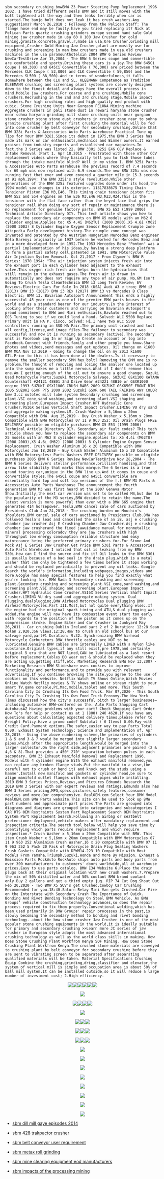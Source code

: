 ```
sbm secondary crushing bmwBMW Z3 Power Steering Pump Replacement 1996 2002. I have tried different seals BMW and it still moves with the bolt tightened all the way and then leaks terribly when car is started.The banjo bolt does not leak it has crush washers.Any suggestions? March 26,2018 : Followup from the Pelican Staff: The flange hose end may be faulty.have you tried replacing it? Nick at Pelican Parts quartz crushing grinders europe second hand sale Gold mining jaw crusher made in usa 60 X 100 Jaw Crusher for gold mining,granite,concrete,gravel,r,made in usa,Ore Crusher,Grinding mill equipment,Crusher Gold Mining Jaw Crusher,plant are mostly use for crushing and screening in man bmw crushers made in usa.old crushers machines in the usa paramounthotelsin 2004 BMW 6 Series Review NewCarTestDrive Apr 15,2004 · The BMW 6 Series coupe and convertible are comfortable and sporty.Driving these cars is a joy.The BMW 645Ci Coupe ( 69,300) and 645Ci Convertible ( 76,300) are priced between the Mercedes CLK Coupe ( 52,800) and CLK Convertible ( 59,850) and the Mercedes SL500 ( 88,500).And in terms of wonderfulness,it falls somewhere between the CLK and SL. KLEEMANN Competence as Tradition KLEEMANN crushing and screening plant systems are cleverly designed down to the finest detail and always have the overall process in mind.Mobile jaw crushers.For coarse and pre crushing.Mobile cone crushers.Recrushing in the 2nd and 3rd crushing stage.Mobile impact crushers.For high crushing rates and high quality end product with cubic. Stone Crushing Units Near Gurgaon FELONA Mining machine Aggregate crushers in pali stone dust in rewari haryana stone crusher near sohna haryana grinding mill stone crushing units near gurgaon stone crusher stone stone dust crushers in crusher zone near to sohna granite crushing plant after first crushing the material will be fed into cone crusher by belt conveyor for secondary crushing.Online Chat BMW 328i Parts & Accessories Auto Parts Warehouse Practical Tune up Tips for Your BMW 328i.Since its debut in 1975,the BMW 3 Series has made its mark on car enthusiasts,mechanics and Bimmer owners.It earned praises from industry experts and established car magazines.In fact,the 3 Series was listed 22. BMW 330i 325i E46 CCV Replace & Intake Removal (Part 1. Apr 18,2015 · Frustrated with those other CCV replacement videos where they basically tell you to fish those tubes through the intake manifold blind? Well in my video I. BMW 325i Parts & Accessories Auto Parts Warehouse The previous record of 7.4 seconds for 60 mph was now replaced with 6.9 seconds.The new BMW 325i was now running fast that ever and even covered a quarter mile in 15.3 seconds at 91 mph.1994: The BMW 325i's style revolution.While other generations of the BMW 325i featured upgrades done under its hood,the 1994 model saw changes in its exterior. 11317838675 Timing Chain Tensioner Piston E36 M3,E46. This timing chain tensioner piston fits BMW S52 and S54 engines on the E36 M3,E46 M3,MZ3,MZ4.This is the tensioner with the flat face rather than the keyed face that grips the tensioner rail.When doing any sort of repair or maintenance there is no replacement for genuine factory parts. BMW X5 E53 (1999 2006) Technical Article Directory DIY. This tech article shows you how to replace the secondary air components on BMW X5 models with an M62 8 cylinder engine.Applies to: X5 4.4i (M62TU) (2000 2003),X5 4.6i (M62) (2000 2003) 8 Cylinder Engine Oxygen Sensor Replacement Crumple zone Wikipedia Early development history.The crumple zone concept was invented and patented by the Austrian Hungarian Mercedes Benz engineer Béla Barényi originally in 1937 before he worked for Mercedes Benz and in a more developed form in 1952.The 1953 Mercedes Benz "Ponton" was a partial implementation of his ideas,by having a strong deep platform to form a partial safety cell,patented in 1941. BMW Motorcycle Pulse Air Injection System Removal. Oct 21,2017 · From Clymer's BMW R Series: 1970 1994: "The air injection system injects fresh air into the exhaust port in each cylinder head adjacent to the exhaust valve.This oxygen rich fresh air helps burn the hydrocarbons that still remain in the exhaust gases.The fresh air is drawn in automatically and does not require any type of air pump. No,GM Isn't Going To Crush Tesla CleanTechnica BMW i3 Long Term Review; EV Reviews.Electric Cars For Sale In 2018 (USA) Audi A3 e tron; BMW i3 (2013) BMW i3 (2017) BMW i3 REx (2017) BMW i3 vs Mercedes B Class Electric; BMW i3. Bavarian Autosport Announcement This ends a highly successful 45 year run as one of the premier BMW parts houses in the world and as a standard bearer for our industry.In the interest of looking after their customers and carrying on Bavarian Autosport's proud commitment to BMW and Mini enthusiasts,BavAuto reached out to ECS Tuning to see if we could lend a hand. Solved: WLC 5508 Replace Primary Unit in HA P. Cisco. Solved: Hi,I have two WLC 5508 controllers running in SSO HA Pair.The primary unit crashed and lost all config,license,and image files.The failover to secondary was successful and now it is running as secondary (active).The secondary unit is Facebook Log In or Sign Up Create an account or log into Facebook.Connect with friends,family and other people you know.Share photos and videos,send messages and get updates. Oil change on k1600 BMW MOA Nov 13,2019 · Going to change the oil on my 2013 k1600 GTL.Prior to this it has been done at the dealers.Is it necessary to remove the smaller secondary 5MM hex bolt? Removing the 8MM one is no problem.The thought of removing and losing the smaller one located up into the sump makes me a little nervous.What if I don't remove this one.Am I getting enough of the oil out to ensure a good change. Suzuki Used Motorcycle Parts,Suzuki Motorcycle Salvage. SUZUKI GSX1100 KATANA Countershaft #24121 48B01 2nd Drive Gear #24221 48B10 or GSXR1000 engine 1993 SUZUKI GSX1100G CRUSH BARS 2009 SUZUKI GSX650F FRONT RIM 2005 SUZUKI GSXF PTS 2000 2002 Suzuki GSXR 600 TAIL FAIRING ANY COLOR bmw 3.cz outotec mill lube system Secondary crushing and screening plant.VSI cone,sand washing,and screening plant.VSI shaping and screening plant.European Impact Crusher.HPT Hydraulic Cone Crusher.VSI6X Series Vertical Shaft Impact Crusher.LIMING VU dry sand and aggregate making system.LM. Crush Washer x 5,16mm x 20mm Compatible with BMW. Aug 15,2019 · Buy Crush Washer x 5,16mm x 20mm Compatible with BMW Motorcycles 07 11 9 963 252: Oil Drain Plugs FREE DELIVERY possible on eligible purchases BMW X5 E53 (1999 2006) Technical Article Directory DIY. Secondary air fault codes? This tech article shows you how to replace the secondary air components on BMW X5 models with an M62 8 cylinder engine.Applies to: X5 4.4i (M62TU) (2000 2003),X5 4.6i (M62) (2000 2003) 8 Cylinder Engine Oxygen Sensor Replacement. Crush Washer Aluminum 16 x 20 Compatible with BMW Motorcycles Jan 18,2019 · Buy Crush Washer Aluminum 16 x 20 Compatible with BMW Motorcycles: Parts Washers FREE DELIVERY possible on eligible purchases 2005 BMW 6 Series Review NewCarTestDrive Nov 28,2004 · The BMW 6 Series delivers stellar performance,brilliant handling,and that arrow like stability that marks this marque.The 6 Series is a true grand touring car,unique in the BMW line up.And it comes in coupe and convertible styles.The 645Ci coupe and 645Ci convertible are essentially hard top and soft top versions of the [.] BMW M3 Parts & Accessories Auto Parts Warehouse The announcement the fourth generation BMW M3 was first heard at the 2007 Geneva Motor Show.Initially,the next car version was set to be called M4,but due to the popularity of the M3 series,BMW decided to retain the name.The latest version is more powerful than ever with a BMW S65 engine that generates 414 horsepower. Tesla,BMW cancel sale of cars auctioned by Presidents Club Jan 24,2018 · The crushing burden on Mnuchin's shoulders.BMW cancel sale of cars auctioned by Presidents Club.BMW has followed Tesla's lead and cancelled the sale of an i8. asj e crushing chamber jaw crusher Asj E Crushing Chamber Jaw Crusher.Asj e crushing chamber jaw crusherand the fixed jawuidance manual for nonmetallic mineral processing coloradov they are jaw crushers with high throughput low energy consumption reliable structure and easy maintenance being the preferred primary crushers for.For Stone And Rock Asj E Series Jaw Crusher.Get Price BMW 530i Parts & Accessories Auto Parts Warehouse I noticed that oil is leaking from my BMW 530i.How can I find the source and fix it? Oil leaks in the BMW 530i is usually because of a bad seal in the drain plug,which is a metal washer that can only be tightened a few times before it stops working and should be replaced periodically to prevent any oil leaks. Google Search the world's information,including webpages,images,videos and more.Google has many special features to help you find exactly what you're looking for. BMW Řada 3 Secondary crushing and screening plant.Secondary crushing and screening plant.VSI cone,sand washing,and screening plant.VSI shaping and screening plant.European Impact Crusher.HPT Hydraulic Cone Crusher.VSI6X Series Vertical Shaft Impact Crusher.LIMING VU dry sand and aggregate making system. Dual Plugging,dualplugging,BMW Airhead Motorcycles Dual plugging BMW Airhead Motorcycles.Part III.Most,but not quite everything else:.If the engine had the original spark timing and ATU,& dual plugging was added,the engine will now have its combustion event start too early with regards to the position of the piston as it comes up on the compression stroke. Engine Biter and Car Crusher in Junkyard May 26,2011 · Car crushing Dublin Ireland part 2 of 2 Duration: 12:28.Sean Nolan 2,920,366 views.12:28.How to crush an old school bus at our salvage yard,part#1 Duration: 9:32. Synchronizing BMW Airhead Motorcycle Carburetors BMW throttle cables are NOT to be lubricated.Genuine BMW cables are internally LINED with a Nylon like substance.Original types,if any still exist,pre 1978,and certainly original 5 era that are NOT lined,CAN be lubricated as a last resort before replacement.Cables DO wear out & should be replaced when they are acting up,getting stiff,etc. Marketing Research BMW Nov 13,2007 · Marketing Research BMW Slideshare uses cookies to improve functionality and performance,and to provide you with relevant advertising.If you continue browsing the site,you agree to the use of cookies on this website. Netflix Watch TV Shows Online,Watch Movies Online Watch Netflix movies & TV shows online or stream right to your smart TV,game console,PC,Mac,mobile,tablet and more. This South Carolina City Is Crushing Its Own Food Truck. Mar 07,2020 · This South Carolina City Is Crushing Its Own Food Truck Economy.The New York Times discussed how the city's successful pitch to larger businesses—including automaker BMW—centered on the. Auto Parts Shopping Cart AutohausAZ Having problems with your cart? Check Shopping Cart Order How To's for help or contact us at 1 (800) 240 4620.If you have any questions about calculating expected delivery times,please refer to Freight Policy.Have a promo code? Subtotal ( 0 Items) 0.00.Pay with Credit Card.Payment options.The safer,easier way to pay.Parts Total 0.00. Exhaust System Technology: Science and Implementation of. Apr 28,2015 · Using the above numbering scheme,the primaries of cylinders 1 & 5 and 3 & 7 would be merged into slightly larger secondary pipes,which after the appropriate length,would be merged into the larger collector.On the right side,adjacent primaries are paired (2 & 4,6 & 8).That provides a 450° 270° separation between pulses in each secondary. BMW Z3 Exhaust Manifold Removal and Replacement 1996. Models with 4 cylinder engine With the exhaust manifold removed,you can replace any broken flange studs.Put the manifold in a vise,(be careful not to crush or bend it) and knock out the studs using a hammer.Install new manifold and gaskets on cylinder head,be sure to align manifold outlet flanges with exhaust pipes while installing. 2019 BMW 3 Series Prices,Reviews,and Pictures Edmunds Research the 2019 BMW 3 Series with our expert reviews and ratings.Edmunds also has BMW 3 Series pricing,MPG,specs,pictures,safety features,consumer reviews and more.Our comprehensive. RealOEM.com Select Your BMW Model RealOEM.com BMW Parts website.This site can be used to look up BMW part numbers and approximate part prices.The Parts are grouped into diagrams and diagrams are grouped into categories and subcategories I CAR RTS OEM Restraints System Part Replacement Search OEM Restraints System Part Replacement Search.Following an airbag or seatbelt pretensioner deployment,vehicle makers offer mandatory replacement and inspection criteria.The search tool below will help you save time by identifying which parts require replacement and which require inspection.* Crush Washer x 5,16mm x 20mm Compatible with BMW. This item Crush Washer x 5,16mm x 20mm Compatible with BMW Motorcycles 07 11 9 963 252 Aluminium Crush Washer,16 x 20 compatible with BMW 07 11 9 963 252 5 Pack 20 Pack of Motorcycle Drain Plug Sealing Washers Crush Gaskets Compatible with DPWM14.223 10 Compatible with Most Models From Yamaha,Triumph,Suzuki,Honda and More By Mission. Exhaust & Emission Parts RockAuto RockAuto ships auto parts and body parts from over 300 manufacturers to customers' doors worldwide,all at warehouse prices.Easy to use parts catalog. BMW E34 Website 6.Place the drain plugs back at their original location with new crush washers.7.Prepare the mix of 50% distilled water and 50% coolant BMW brand coolant only.Buy 2 gallons and get a third empty jug. RIP 74 Cut Dog.Shout Out Feb 20,2020 · Two BMW X5 SUV's get Crushed.Cowboy Car Crushing Recommended for you.18:40.Saturn Relay Mini Van gets Crushed.Car Fire on the Interstate with Secondary Crash The Importance of Quick. Bonding And Rivet Bonding Technology On Steel BMW Vehicle. As BMW Groups' vehicle construction technology advances,so does the repair process required to fix them properly.Conventional welding,which has been used primarily in BMW Groups' repair processes in the past,is slowly becoming the secondary method to bonding and rivet bonding technology. about the bmw stone crusher Jaw Crusher is one of the most popular stone crushing equipments in the world,it is ideally suitable for primary and secondary crushing >>Learn more JC series of jaw crusher in European style adopts the most advanced international crushing technology as well as the world class skills in making. How Does Stone Crushing Plant Workfrom Kenya SOF Mining. How Does Stone Crushing Plant Workfrom Kenya.The crushed stone materials are conveyed to crushing plant by belt conveyor for secondary crushing before they are sent to vibrating screen to be separated after separating qualified materials will be taken. Material Specifications Crushing Equip Combine the crushing,grinding,dring,classifier and elevator,the system of vertical mill is simple and occupation area is about 50% of ball mill system.It can be installed outside,so it will reduce a large number of investment cost; 2.High efficiency. 
```

<div align="center">
  
<a rel="nofollow" href="https://m.shibang-china.com?f=github&k=sbm+secondary+crushing+bmw"><img src="https://static.shibang-china.com/en/l.png"></a><img src="https://static.shibang-china.com/en/hw.png"><a rel="nofollow" href="https://m.shibang-china.com/product/?f=github&k=sbm+secondary+crushing+bmw"><img src="https://static.shibang-china.com/en/p.png"></a><a rel="nofollow" href="https://m.shibang-china.com/cases/?f=github&k=sbm+secondary+crushing+bmw"><img src="https://static.shibang-china.com/en/c.png"></a><a rel="nofollow" href="https://m.shibang-china.com/news/?f=github&k=sbm+secondary+crushing+bmw"><img src="https://static.shibang-china.com/en/n.png"></a><a rel="nofollow" href="https://m.shibang-china.com?f=github&k=sbm+secondary+crushing+bmw"><img src="https://static.shibang-china.com/en/m.png"></a>

<a rel="nofollow" href="https://m.shibang-china.com/product/?f=github&k=sbm+secondary+crushing+bmw"><img src="https://static.shibang-china.com/en/b.jpg"></a>
  
<a rel="nofollow" href="https://m.shibang-china.com/solution-aggregate.html?f=github&k=sbm+secondary+crushing+bmw"><img src="https://static.shibang-china.com/en/a.jpg"></a><a rel="nofollow" href="https://m.shibang-china.com/solution-mine.html?f=github&k=sbm+secondary+crushing+bmw"><img src="https://static.shibang-china.com/en/m.jpg"></a><a rel="nofollow" href="https://m.shibang-china.com/solution-mill.html?f=github&k=sbm+secondary+crushing+bmw"><img src="https://static.shibang-china.com/en/g.jpg"></a><a rel="nofollow" href="https://m.shibang-china.com/solution-epc.html?f=github&k=sbm+secondary+crushing+bmw"><img src="https://static.shibang-china.com/en/e.jpg"></a>

<a rel="nofollow" href="https://m.shibang-china.com/product/?f=github&k=sbm+secondary+crushing+bmw"><img src="https://static.shibang-china.com/en/a-p.png"></a>

<a rel="nofollow" href="https://m.shibang-china.com/product/crusher/c6x.html?f=github&k=sbm+secondary+crushing+bmw"><img src="https://static.shibang-china.com/en/j.jpg"></a><a rel="nofollow" href="https://m.shibang-china.com/product/crusher/ci5x.html?f=github&k=sbm+secondary+crushing+bmw"><img src="https://static.shibang-china.com/en/i.jpg"></a><a rel="nofollow" href="https://m.shibang-china.com/product/crusher/hst.html?f=github&k=sbm+secondary+crushing+bmw"><img src="https://static.shibang-china.com/en/c.jpg"></a>

<a rel="nofollow" href="https://m.shibang-china.com/product/mill/mtw.html?f=github&k=sbm+secondary+crushing+bmw"><img src="https://static.shibang-china.com/en/mtw.jpg"></a><a rel="nofollow" href="https://m.shibang-china.com/product/mill/scm.html?f=github&k=sbm+secondary+crushing+bmw"><img src="https://static.shibang-china.com/en/scm.jpg"></a><a rel="nofollow" href="https://m.shibang-china.com/product/mill/lm.html?f=github&k=sbm+secondary+crushing+bmw"><img src="https://static.shibang-china.com/en/lm.jpg"></a>

<a rel="nofollow" href="https://m.shibang-china.com/product/sand/vsi6x.html?f=github&k=sbm+secondary+crushing+bmw"><img src="https://static.shibang-china.com/en/6x.jpg"></a><a rel="nofollow" href="https://m.shibang-china.com/product/sand/vu.html?f=github&k=sbm+secondary+crushing+bmw"><img src="https://static.shibang-china.com/en/vu.jpg"></a><a rel="nofollow" href="https://m.shibang-china.com/product/mobile/klun.html?f=github&k=sbm+secondary+crushing+bmw"><img src="https://static.shibang-china.com/en/k.jpg"></a>

<a rel="nofollow" href="https://m.shibang-china.com/cases/?f=github&k=sbm+secondary+crushing+bmw"><img src="https://static.shibang-china.com/en/case.png"></a>

<a rel="nofollow" href="https://m.shibang-china.com/cases/aggregate/202.html?f=github&k=sbm+secondary+crushing+bmw"><img src="https://static.shibang-china.com/en/c-1.jpg"></a>

<a rel="nofollow" href="https://m.shibang-china.com/cases/aggregate/203.html?f=github&k=sbm+secondary+crushing+bmw"><img src="https://static.shibang-china.com/en/c-2.jpg"></a>

<a rel="nofollow" href="https://m.shibang-china.com/cases/mill/123.html?f=github&k=sbm+secondary+crushing+bmw"><img src="https://static.shibang-china.com/en/c-3.jpg"></a>

<a rel="nofollow" href="https://m.shibang-china.com/contact_us.html?f=github&k=sbm+secondary+crushing+bmw"><img src="https://static.shibang-china.com/en/contact.png"></a>

<a rel="nofollow" href="https://swt.shibang-china.com/?f=github&k=sbm+secondary+crushing+bmw"><img src="https://static.shibang-china.com/en/chat.png"></a>

<a rel="nofollow" href="https://whatsapp.shibangsoft.com/WhatsApp.php?f=github&k=sbm+secondary+crushing+bmw"><img src="https://static.shibang-china.com/en/whatsapp.png"></a>

<a rel="nofollow" href="https://m.shibang-china.com/?f=github&k=sbm+secondary+crushing+bmw"><img src="https://static.shibang-china.com/en/website.png"></a>

</div>


* [sbm dill mill gaye episodes 2014](sbm%20dill%20mill%20gaye%20episodes%202014.md)

* [sbm 428 trakpactor crusher](sbm%20428%20trakpactor%20crusher.md)

* [sbm belt conveyor user requirement](sbm%20belt%20conveyor%20user%20requirement.md)

* [sbm metax roll grinding](sbm%20metax%20roll%20grinding.md)

* [sbm mine clearing equipment eod manufacturers](sbm%20mine%20clearing%20equipment%20eod%20manufacturers.md)

* [sbm impacts of the processing mining](sbm%20impacts%20of%20the%20processing%20mining.md)